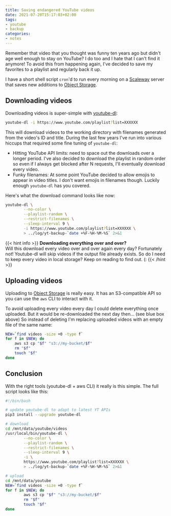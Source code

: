 ```yaml
---
title: Saving endangered YouTube videos
date: 2021-07-20T15:17:03+02:00
tags:
- youtube
- backup
categories:
- notes
---
```


Remember that video that you thought was funny ten years ago but didn't age well
enough to stay on YouTube? I do too and I hate that I can't find it anymore! To
avoid this from happening again, I've decided to save my favorites to a playlist
and regularly back it up.

I have a short shell script `cron`'d to run every morning on a
[Scaleway](https://www.scaleway.com) server that saves new additions to
[Object Storage](https://www.scaleway.com/en/object-storage/).


## Downloading videos

Downloading videos is super-simple with [youtube-dl](https://youtube-dl.org/):

```sh
youtube-dl -i https://www.youtube.com/playlist?list=XXXXXX
```

This will download videos to the working directory with filenames generated from
the video's ID and title. During the last few years I've run into various
hiccups that required some fine tuning of `youtube-dl`:

- Hitting YouTube API limits: need to space out the downloads over a longer
period. I've also decided to download the playlist in random order so even if
I always get blocked after N requests, I'll eventually download every video.
- Funky filenames: At some point YouTube decided to allow emojis to appear in
video titles. I don't want emojis in filenames though. Luckily enough
`youtube-dl` has you covered.

Here's what the download command looks like now:

```sh
youtube-dl \
        --no-color \
        --playlist-random \
        --restrict-filenames \
        --sleep-interval 9 \
        -i https://www.youtube.com/playlist?list=XXXXXX \
        > ../log/yt-backup-`date +%F-%H-%M-%S` 2>&1
```

{{< hint info >}}
**Downloading everything over and over?**  
Will this download every video over and over again every day? Fortunately not!
Youtube-dl will skip videos if the output file already exists. So do I need to
keep every video in local storage? Keep on reading to find out. (:
{{< /hint >}}

## Uploading videos

Uploading to [Object Storage](https://www.scaleway.com/en/object-storage/) is
really easy. It has an S3-compatible API so you can use the `aws` CLI to
interact with it.

To avoid uploading every video every day I could delete everything once uploaded.
But it would be re-downloaded the next day then... (see blue box above) So
instead of deleting I'm replacing uploaded videos with an empty file of the same
name:

```sh
NEW=`find videos -size +0 -type f`
for f in $NEW; do
    aws s3 cp "$f" "s3://my-bucket/$f"
    rm "$f"
    touch "$f"
done
```

## Conclusion

With the right tools (youtube-dl + aws CLI) it really is this simple. The full
script looks like this:

```sh
#!/bin/bash

# update youtube-dl to adapt to latest YT APIs
pip3 install --upgrade youtube-dl

# download
cd /mnt/data/youtube/videos
/usr/local/bin/youtube-dl \
        --no-color \
        --playlist-random \
        --restrict-filenames \
        --sleep-interval 9 \
        -i \
        https://www.youtube.com/playlist?list=XXXXXX \
        > ../log/yt-backup-`date +%F-%H-%M-%S` 2>&1

# upload
cd /mnt/data/youtube
NEW=`find videos -size +0 -type f`
for f in $NEW; do
        aws s3 cp "$f" "s3://my-bucket/$f"
        rm "$f"
        touch "$f"
done

```